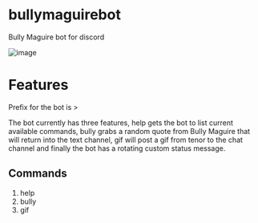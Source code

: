 # bullymaguirebot
Bully Maguire bot for discord

![image](https://user-images.githubusercontent.com/31955728/202913386-2f9b383e-bf42-40ba-895d-68b87b8f50cb.jpg)

# Features

Prefix for the bot is >

The bot currently has three features, help gets the bot to list current available commands, bully grabs a random quote from Bully Maguire that will return into the text channel, gif will post a gif from tenor to the chat channel and finally the bot has a rotating custom status message.

## Commands

1. help
2. bully
3. gif
